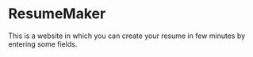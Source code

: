 # ResumeMaker
This is a website in which you can create your resume in few minutes by entering some fields.
